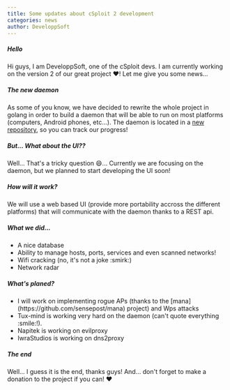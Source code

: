 ```yaml
---
title: Some updates about cSploit 2 development
categories: news
author: DeveloppSoft
---
```


##### Hello
Hi guys, I am DeveloppSoft, one of the cSploit devs.
I am currently working on the version 2 of our great project :heart:!
Let me give you some news...

##### The new daemon
As some of you know, we have decided to rewrite the whole project in golang in order to build a daemon that will be able to run on most platforms (computers, Android phones, etc...). The daemon is located in a [new repository](https://github.com/cSploit/daemon), so you can track our progress!

##### But... What about the UI??
Well... That's a tricky question :smile:...
Currently we are focusing on the daemon, but we planned to start developing the UI soon!

##### How will it work?
We will use a web based UI (provide more portability accross the different platforms) that will communicate with the daemon thanks to a REST api.

##### What we did...
<ul class="collection">
  <li class="collection-item">A nice database</li>
  <li class="collection-item">Ability to manage hosts, ports, services and even scanned networks!</li>
  <li class="collection-item">Wifi cracking (no, it's not a joke :smirk:)</li>
  <li class="collection-item">Network radar</li>
</ul>

##### What's planed?
<ul class="collection">
  <li class="collection-item">I will work on implementing rogue APs (thanks to the [mana](https://github.com/sensepost/mana) project) and Wps attacks</li>
  <li class="collection-item">Tux-mind is working very hard on the daemon (can't quote everything :smile:!).
  <li class="collection-item">Napitek is working on evilproxy</li>
  <li class="collection-item">IwraStudios is working on dns2proxy</li>
 </li>
</ul>

##### The end
Well... I guess it is the end, thanks guys!
And... don't forget to make a donation to the project if you can! :heart:
